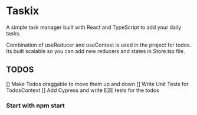 # Taskix
A simple task manager built with React and TypeScript to add your daily tasks.

Combination of useReducer and useContext is used in the project for todos. Its built scalable so you can
add new reducers and states in Store.tsx file.

## TODOS
[] Make Todos draggable to move them up and down
[] Write Unit Tests for TodosContext
[] Add Cypress and write E2E tests for the todos

### Start with npm start